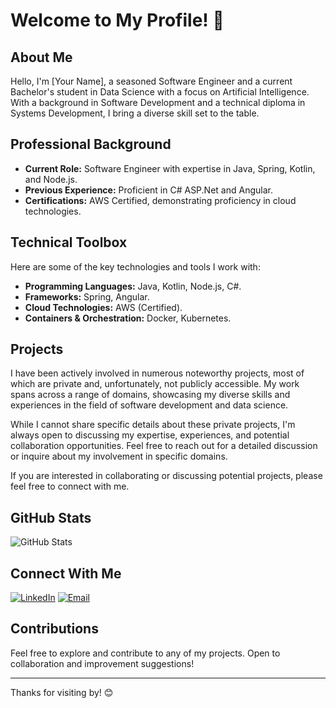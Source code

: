# Welcome to My Profile! 👋

## About Me

Hello, I'm [Your Name], a seasoned Software Engineer and a current Bachelor's student in Data Science with a focus on Artificial Intelligence. With a background in Software Development and a technical diploma in Systems Development, I bring a diverse skill set to the table.

## Professional Background

- **Current Role:** Software Engineer with expertise in Java, Spring, Kotlin, and Node.js.
- **Previous Experience:** Proficient in C# ASP.Net and Angular.
- **Certifications:** AWS Certified, demonstrating proficiency in cloud technologies.

## Technical Toolbox

Here are some of the key technologies and tools I work with:

- **Programming Languages:** Java, Kotlin, Node.js, C#.
- **Frameworks:** Spring, Angular.
- **Cloud Technologies:** AWS (Certified).
- **Containers & Orchestration:** Docker, Kubernetes.

## Projects

I have been actively involved in numerous noteworthy projects, most of which are private and, unfortunately, not publicly accessible. My work spans across a range of domains, showcasing my diverse skills and experiences in the field of software development and data science.

While I cannot share specific details about these private projects, I'm always open to discussing my expertise, experiences, and potential collaboration opportunities. Feel free to reach out for a detailed discussion or inquire about my involvement in specific domains.

If you are interested in collaborating or discussing potential projects, please feel free to connect with me.

## GitHub Stats

![GitHub Stats](https://github-readme-stats.vercel.app/api?israelbarberino=israelbarberino&show_icons=true&hide=contribs,prs)

## Connect With Me

[![LinkedIn](https://img.shields.io/badge/LinkedIn-Connect-blue?style=for-the-badge&logo=linkedin)](https://www.linkedin.com/in/israel-barberino/)
[![Email](https://img.shields.io/badge/Email-Contact%20Me-blue?style=for-the-badge&logo=mail.ru)](mailto:iluizfranca@gmail.com)

## Contributions

Feel free to explore and contribute to any of my projects. Open to collaboration and improvement suggestions!

---

Thanks for visiting by! 😊